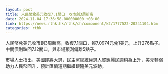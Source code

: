 ```yaml
---
layout: post
title: 人民幣兌美元收復7.1關口　收市創3周新高
date: 2024-11-04 17:36:58.000000000 +08:00
link: https://news.rthk.hk/rthk/ch/component/k2/1777522-20241104.htm
categories: rthk
---
```


人民幣兌美元收市創3周新高，收復7.1關口，報7.0974元兌1美元，上升276點子。中間價則跌回7.12關口，與市場預測偏離5點子。

市場人士指出，美國即將大選，民主黨總統候選人賀錦麗民調稍為上升，美元轉弱助力人民幣回升，預計匯價短期繼續跟隨美元波動。

